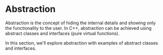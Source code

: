 # Abstraction

Abstraction is the concept of hiding the internal details and showing only the functionality to the user. In C++, abstraction can be achieved using abstract classes and interfaces (pure virtual functions).

In this section, we'll explore abstraction with examples of abstract classes and interfaces.
